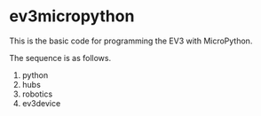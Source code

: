 # ev3micropython
This is the basic code for programming the EV3 with MicroPython.

The sequence is as follows.

1. python
2. hubs
3. robotics
4. ev3device
